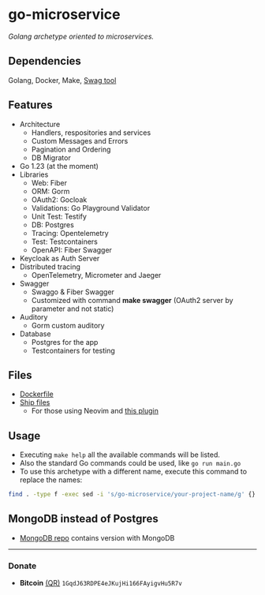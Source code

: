 # go-microservice
*Golang archetype oriented to microservices.*

## Dependencies
Golang, Docker, Make, [Swag tool](https://github.com/swaggo/swag)

## Features
- Architecture
    - Handlers, respositories and services
    - Custom Messages and Errors
    - Pagination and Ordering
    - DB Migrator
- Go 1.23 (at the moment)
- Libraries
    - Web: Fiber
    - ORM: Gorm
    - OAuth2: Gocloak
    - Validations: Go Playground Validator
    - Unit Test: Testify
    - DB: Postgres
    - Tracing: Opentelemetry
    - Test: Testcontainers
    - OpenAPI: Fiber Swagger
- Keycloak as Auth Server
- Distributed tracing
    - OpenTelemetry, Micrometer and Jaeger
- Swagger
    - Swaggo & Fiber Swagger
    - Customized with command **make swagger** (OAuth2 server by parameter and not static)
- Auditory
    - Gorm custom auditory
- Database
    - Postgres for the app
    - Testcontainers for testing

## Files
- [Dockerfile](https://github.com/javiorfo/go-microservice/tree/master/Dockerfile)
- [Ship files](https://github.com/javiorfo/java-spring3-microservice/tree/master/ships)
    - For those using Neovim and [this plugin](https://github.com/javiorfo/nvim-ship)

## Usage
- Executing `make help` all the available commands will be listed. 
- Also the standard Go commands could be used, like `go run main.go`
- To use this archetype with a different name, execute this command to replace the names:
```bash
find . -type f -exec sed -i 's/go-microservice/your-project-name/g' {} +
```

## MongoDB instead of Postgres
- [MongoDB repo](https://github.com/javiorfo/go-microservice-mongo) contains version with MongoDB

---

### Donate
- **Bitcoin** [(QR)](https://raw.githubusercontent.com/javiorfo/img/master/crypto/bitcoin.png)  `1GqdJ63RDPE4eJKujHi166FAyigvHu5R7v`
